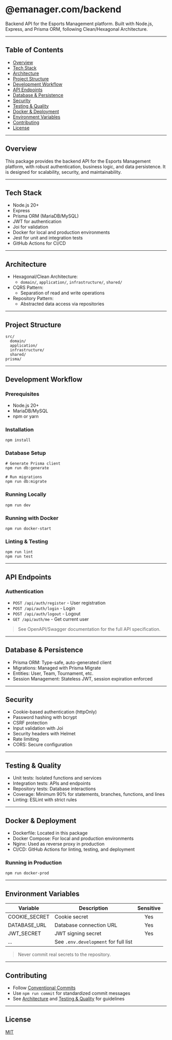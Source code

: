 # @emanager.com/backend

Backend API for the Esports Management platform.
Built with Node.js, Express, and Prisma ORM, following Clean/Hexagonal Architecture.

---

## Table of Contents

- [Overview](#overview)
- [Tech Stack](#tech-stack)
- [Architecture](#architecture)
- [Project Structure](#project-structure)
- [Development Workflow](#development-workflow)
- [API Endpoints](#api-endpoints)
- [Database & Persistence](#database--persistence)
- [Security](#security)
- [Testing & Quality](#testing--quality)
- [Docker & Deployment](#docker--deployment)
- [Environment Variables](#environment-variables)
- [Contributing](#contributing)
- [License](#license)

---

## Overview

This package provides the backend API for the Esports Management platform, with robust authentication, business logic, and data persistence.
It is designed for scalability, security, and maintainability.

---

## Tech Stack

- Node.js 20+
- Express
- Prisma ORM (MariaDB/MySQL)
- JWT for authentication
- Joi for validation
- Docker for local and production environments
- Jest for unit and integration tests
- GitHub Actions for CI/CD

---

## Architecture

- Hexagonal/Clean Architecture:
  - `domain/`, `application/`, `infrastructure/`, `shared/`
- CQRS Pattern:
  - Separation of read and write operations
- Repository Pattern:
  - Abstracted data access via repositories

---

## Project Structure

```
src/
  domain/
  application/
  infrastructure/
  shared/
prisma/
```

---

## Development Workflow

### Prerequisites

- Node.js 20+
- MariaDB/MySQL
- npm or yarn

### Installation

```
npm install
```

### Database Setup

```
# Generate Prisma client
npm run db:generate

# Run migrations
npm run db:migrate
```

### Running Locally

```
npm run dev
```

### Running with Docker

```
npm run docker-start
```

### Linting & Testing

```
npm run lint
npm run test
```

---

## API Endpoints

### Authentication

- `POST /api/auth/register` - User registration
- `POST /api/auth/login` - Login
- `POST /api/auth/logout` - Logout
- `GET /api/auth/me` - Get current user

> See OpenAPI/Swagger documentation for the full API specification.

---

## Database & Persistence

- Prisma ORM: Type-safe, auto-generated client
- Migrations: Managed with Prisma Migrate
- Entities: User, Team, Tournament, etc.
- Session Management: Stateless JWT, session expiration enforced

---

## Security

- Cookie-based authentication (httpOnly)
- Password hashing with bcrypt
- CSRF protection
- Input validation with Joi
- Security headers with Helmet
- Rate limiting
- CORS: Secure configuration

---

## Testing & Quality

- Unit tests: Isolated functions and services
- Integration tests: APIs and endpoints
- Repository tests: Database interactions
- Coverage: Minimum 90% for statements, branches, functions, and lines
- Linting: ESLint with strict rules

---

## Docker & Deployment

- Dockerfile: Located in this package
- Docker Compose: For local and production environments
- Nginx: Used as reverse proxy in production
- CI/CD: GitHub Actions for linting, testing, and deployment

### Running in Production

```
npm run docker-prod
```

---

## Environment Variables

| Variable      | Description                          | Sensitive |
| ------------- | ------------------------------------ | :-------: |
| COOKIE_SECRET | Cookie secret                        |    Yes    |
| DATABASE_URL  | Database connection URL              |    Yes    |
| JWT_SECRET    | JWT signing secret                   |    Yes    |
| ...           | See `.env.development` for full list |           |

> Never commit real secrets to the repository.

---

## Contributing

- Follow [Conventional Commits](https://www.conventionalcommits.org/)
- Use `npm run commit` for standardized commit messages
- See [Architecture](#architecture) and [Testing & Quality](#testing--quality) for guidelines

---

## License

[MIT](LICENSE)

